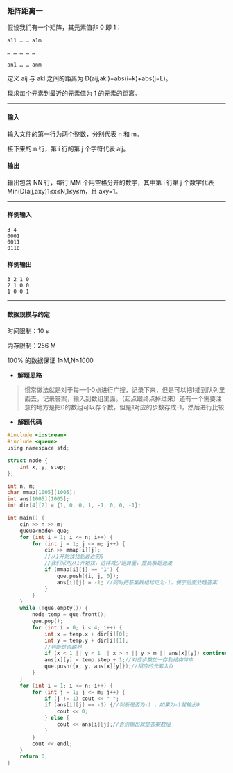 ### 矩阵距离一

假设我们有一个矩阵，其元素值非 0 即 1：

```
a11 … … a1m

… … … … …

an1 … … anm 
```

定义 aij 与 akl 之间的距离为 D(aij,akl)=abs(i−k)+abs(j−L)。

现求每个元素到最近的元素值为 1 的元素的距离。

------

#### 输入

 输入文件的第一行为两个整数，分别代表 n 和 m。

 接下来的 n 行，第 i 行的第 j 个字符代表 aij。

#### 输出

 输出包含 NN 行，每行 MM 个用空格分开的数字，其中第 i 行第 j 个数字代表 Min(D(aij,axy)1≤x≤N,1≤y≤m，且 axy=1。

------

#### 样例输入

```
3 4
0001
0011
0110
```

#### 样例输出

```
3 2 1 0
2 1 0 0
1 0 0 1
```

------

#### 数据规模与约定

 时间限制：10 s

 内存限制：256 M

 100% 的数据保证 1≤M,N≤1000

- **解题思路**

> 惯常做法就是对于每一个0点进行广搜，记录下来，但是可以把1插到队列里面去，记录答案，输入到数组里面。（起点跟终点掉过来）还有一个需要注意的地方是把0的数组可以存个数，但是1对应的步数存成-1，然后进行比较

- **解题代码**

```c 
#include <iostream>
#include <queue>
using namespace std;

struct node {
	int x, y, step;
};

int n, m;
char mmap[1005][1005];
int ans[1005][1005];
int dir[4][2] = {1, 0, 0, 1, -1, 0, 0, -1};

int main() {
	cin >> n >> m;
	queue<node> que;
	for (int i = 1; i <= n; i++) {
		for (int j = 1; j <= m; j++) {
			cin >> mmap[i][j];
			//从1开始找找到最近的0 
			//我们采用从1开始找，这样减少运算量，提高解题速度 
			if (mmap[i][j] == '1') {
				que.push({i, j, 0});
				ans[i][j] = -1; //同时把答案数组标记为-1，便于后面处理答案 
			}
		}
	}
	while (!que.empty()) {
		node temp = que.front();
		que.pop();
		for (int i = 0; i < 4; i++) {
			int x = temp.x + dir[i][0];
			int y = temp.y + dir[i][1];
			//判断是否越界 
			if (x < 1 || y < 1 || x > n || y > m || ans[x][y]) continue;
			ans[x][y] = temp.step + 1;//对应步数加一存到结构体中 
			que.push({x, y, ans[x][y]});//相应的元素入队 
		}
	}
	for (int i = 1; i <= n; i++) {
		for (int j = 1; j <= m; j++) {
			if (j != 1) cout << " ";
			if (ans[i][j] == -1) {//判断是否为-1 ，如果为-1就输出0 
				cout << 0;
			} else {
				cout << ans[i][j];//否则输出就是答案数组 
			}
		}
		cout << endl;
	}
	return 0;
} 
```

